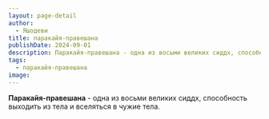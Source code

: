 ```yaml
---
layout: page-detail
author:
  - Яшодеви
title: паракайя-правешана
publishDate: 2024-09-01
description: Паракайя-правешана - одна из восьми великих сиддх, способность выходить из тела и вселяться в чужие тела.
tags:
  - паракайя-правешана
image:
---
```

**Паракайя-правешана** - одна из восьми великих сиддх, способность выходить из тела и вселяться в чужие тела.

